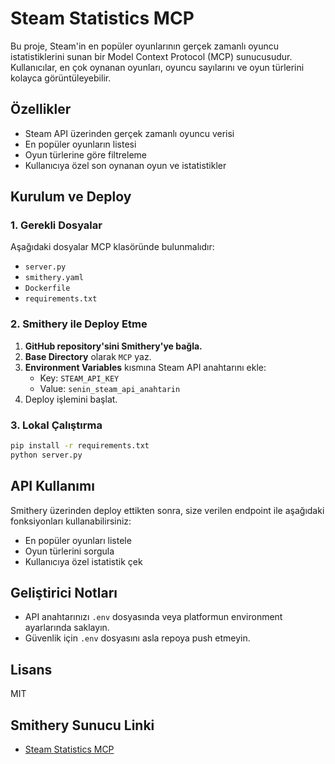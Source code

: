 # Steam Statistics MCP

Bu proje, Steam'in en popüler oyunlarının gerçek zamanlı oyuncu istatistiklerini sunan bir Model Context Protocol (MCP) sunucusudur. Kullanıcılar, en çok oynanan oyunları, oyuncu sayılarını ve oyun türlerini kolayca görüntüleyebilir.

## Özellikler
- Steam API üzerinden gerçek zamanlı oyuncu verisi
- En popüler oyunların listesi
- Oyun türlerine göre filtreleme
- Kullanıcıya özel son oynanan oyun ve istatistikler

## Kurulum ve Deploy

### 1. Gerekli Dosyalar
Aşağıdaki dosyalar MCP klasöründe bulunmalıdır:
- `server.py`
- `smithery.yaml`
- `Dockerfile`
- `requirements.txt`

### 2. Smithery ile Deploy Etme
1. **GitHub repository'sini Smithery'ye bağla.**
2. **Base Directory** olarak `MCP` yaz.
3. **Environment Variables** kısmına Steam API anahtarını ekle:
   - Key: `STEAM_API_KEY`
   - Value: `senin_steam_api_anahtarin`
4. Deploy işlemini başlat.

### 3. Lokal Çalıştırma
```bash
pip install -r requirements.txt
python server.py
```

## API Kullanımı
Smithery üzerinden deploy ettikten sonra, size verilen endpoint ile aşağıdaki fonksiyonları kullanabilirsiniz:
- En popüler oyunları listele
- Oyun türlerini sorgula
- Kullanıcıya özel istatistik çek

## Geliştirici Notları
- API anahtarınızı `.env` dosyasında veya platformun environment ayarlarında saklayın.
- Güvenlik için `.env` dosyasını asla repoya push etmeyin.

## Lisans
MIT 

## Smithery Sunucu Linki
- [Steam Statistics MCP](https://smithery.ai/server/@BlirBatuhan/steam-stats-mcp) 